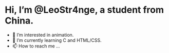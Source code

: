 # Hi, I’m @LeoStr4nge, a student from China.

- 👀 I’m interested in animation.
- 🌱 I’m currently learning C and HTML/CSS.
- 📫 How to reach me ...

<!---
LeoStr4nge/LeoStr4nge is a ✨ special ✨ repository because its `README.md` (this file) appears on your GitHub profile.
You can click the Preview link to take a look at your changes.
--->
